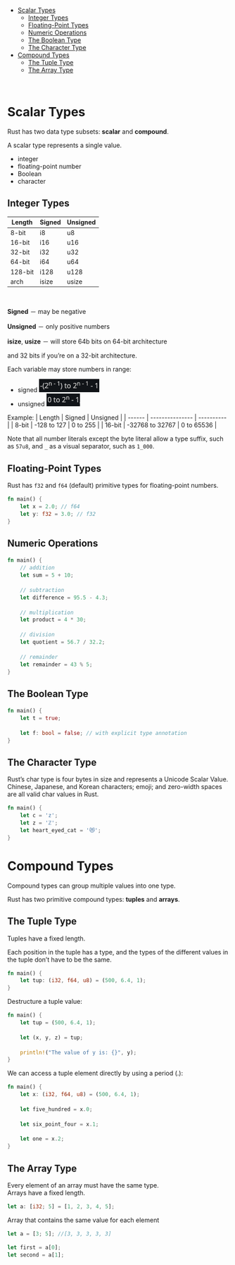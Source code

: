 - [Scalar Types](#scalar-types)
  - [Integer Types](#integer-types)
  - [Floating-Point Types](#floating-point-types)
  - [Numeric Operations](#numeric-operations)
  - [The Boolean Type](#the-boolean-type)
  - [The Character Type](#the-character-type)
- [Compound Types](#compound-types)
  - [The Tuple Type](#the-tuple-type)
  - [The Array Type](#the-array-type)

<br>

# Scalar Types

Rust has two data type subsets: **scalar** and **compound**.

A scalar type represents a single value.

- integer
- floating-point number
- Boolean
- character

## Integer Types

| Length  | Signed | Unsigned |
| ------- | ------ | -------- |
| 8-bit   | i8     | u8       |
| 16-bit  | i16    | u16      |
| 32-bit  | i32    | u32      |
| 64-bit  | i64    | u64      |
| 128-bit | i128   | u128     |
| arch    | isize  | usize    |
<br>

**Signed** － may be negative

**Unsigned** － only positive numbers

**isize**, **usize** － will store 64b bits on 64-bit architecture

and 32 bits if you’re on a 32-bit architecture.

Each variable may store numbers in range:

- signed
![signed](/img/prog/lang/rust/signed_variable_range_formula.png)
- unsigned
![unsigned](/img/prog/lang/rust/unsigned_variable_range_formula.png)

Example:
| Length | Signed          | Unsigned   |
| ------ | --------------- | ---------- |
| 8-bit  | -128 to 127     | 0 to 255   |
| 16-bit | -32768 to 32767 | 0 to 65536 |
<br>

Note that all number literals except the byte literal allow a type suffix, such as `57u8`, and `_` as a visual separator, such as `1_000`.

## Floating-Point Types

Rust has `f32` and `f64` (default) primitive types for floating-point numbers.

```rust
fn main() {
    let x = 2.0; // f64
    let y: f32 = 3.0; // f32
}
```

## Numeric Operations

```rust
fn main() {
    // addition
    let sum = 5 + 10;

    // subtraction
    let difference = 95.5 - 4.3;

    // multiplication
    let product = 4 * 30;

    // division
    let quotient = 56.7 / 32.2;

    // remainder
    let remainder = 43 % 5;
}
```

## The Boolean Type

```rust
fn main() {
    let t = true;

    let f: bool = false; // with explicit type annotation
}
```

## The Character Type

Rust’s char type is four bytes in size and represents a Unicode Scalar Value.
Chinese, Japanese, and Korean characters; emoji; and zero-width spaces are all valid char values in Rust.

```rust
fn main() {
    let c = 'z';
    let z = 'ℤ';
    let heart_eyed_cat = '😻';
}
```

# Compound Types

Compound types can group multiple values into one type.

Rust has two primitive compound types: **tuples** and **arrays**.

## The Tuple Type

Tuples have a fixed length.

Each position in the tuple has a type, and the types of the different values in the tuple don’t have to be the same.

```rust
fn main() {
    let tup: (i32, f64, u8) = (500, 6.4, 1);
}
```

Destructure a tuple value:

```rust
fn main() {
    let tup = (500, 6.4, 1);

    let (x, y, z) = tup;

    println!("The value of y is: {}", y);
}
```

We can access a tuple element directly by using a period (.):

```rust
fn main() {
    let x: (i32, f64, u8) = (500, 6.4, 1);

    let five_hundred = x.0;

    let six_point_four = x.1;

    let one = x.2;
}
```

## The Array Type

Every element of an array must have the same type. <br>
Arrays have a fixed length.

```rust
let a: [i32; 5] = [1, 2, 3, 4, 5];
```

Array that contains the same value for each element

```rust
let a = [3; 5]; //[3, 3, 3, 3, 3]
```

```rust
let first = a[0];
let second = a[1];
```
